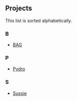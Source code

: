 ## Projects

This list is sorted alphabetically.

### B

* [BAG](projects/bag.md)

### P

* [Pydro](projects/pydro.md)

### S

* [Sussie](projects/sussie/1.2.4.md)
